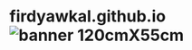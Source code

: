 # firdyawkal.github.io![banner 120cmX55cm](https://user-images.githubusercontent.com/103492127/188204491-4b84bd68-cee9-4f87-86b8-8c7c51f995d7.jpg)
